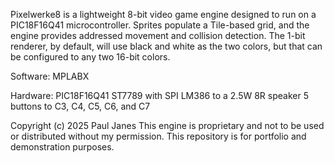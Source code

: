 Pixelwerke8 is a lightweight 8-bit video game engine designed to run on a PIC18F16Q41 microcontroller.
Sprites populate a Tile-based grid, and the engine provides addressed movement and collision detection. The 1-bit renderer, by default, will use black and white as the two colors, but that can be configured to any two 16-bit colors.

Software:
MPLABX

Hardware:
PIC18F16Q41
ST7789 with SPI
LM386 to a 2.5W 8R speaker
5 buttons to C3, C4, C5, C6, and C7

Copyright (c) 2025 Paul Janes
This engine is proprietary and not to be used or distributed without my permission.
This repository is for portfolio and demonstration purposes.
